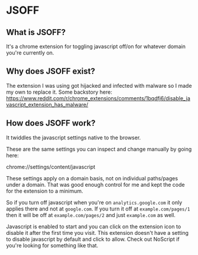 # JSOFF

## What is JSOFF?
It's a chrome extension for toggling javascript off/on for whatever domain you're currently on.

## Why does JSOFF exist?
The extension I was using got hijacked and infected with malware so I made my own to replace it. Some backstory here:
https://www.reddit.com/r/chrome_extensions/comments/1bqdfj6/disable_javascript_extension_has_malware/

## How does JSOFF work?
It twiddles the javascript settings native to the browser.

These are the same settings you can inspect and change manually by going here:

chrome://settings/content/javascript

These settings apply on a domain basis, not on individual paths/pages under a domain. That was good enough control for me and kept the code for the extension to a minimum.

So if you turn off javascript when you're on `analytics.google.com` it only applies there and not at `google.com`. If you turn it off at `example.com/pages/1` then it will be off at `example.com/pages/2` and just `example.com` as well.

Javascript is enabled to start and you can click on the extension icon to disable it after the first time you visit. This extension doesn't have a setting to disable javascript by default and click to allow. Check out NoScript if you're looking for something like that.

